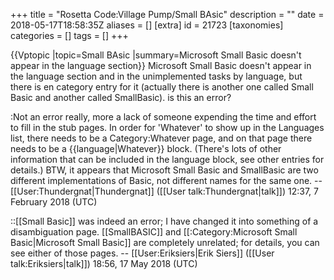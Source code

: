 +++
title = "Rosetta Code:Village Pump/Small BAsic"
description = ""
date = 2018-05-17T18:58:35Z
aliases = []
[extra]
id = 21723
[taxonomies]
categories = []
tags = []
+++

{{Vptopic
|topic=Small BAsic
|summary=Microsoft Small Basic doesn't appear in the language section}}
Microsoft Small Basic doesn't appear in the language section and in the unimplemented tasks by language, but there is en category entry for it (actually there is another one called Small Basic and another called SmallBasic). is this an error?

:Not an error really, more a lack of someone expending the time and effort to fill in the stub pages. In order for 'Whatever' to show up in the Languages list, there needs to be a Category:Whatever page, and on that page there needs to be a <nowiki>{{language|Whatever}}</nowiki> block. (There's lots of other information that can be included in the language block, see other entries for details.) BTW, it appears that Microsoft Small Basic and SmallBasic are two different implementations of Basic, not different names for the same one. --[[User:Thundergnat|Thundergnat]] ([[User talk:Thundergnat|talk]]) 12:37, 7 February 2018 (UTC)

::[[Small Basic]] was indeed an error; I have changed it into something of a disambiguation page. [[SmallBASIC]] and [[:Category:Microsoft Small Basic|Microsoft Small Basic]] are completely unrelated; for details, you can see either of those pages. -- [[User:Eriksiers|Erik Siers]] ([[User talk:Eriksiers|talk]]) 18:56, 17 May 2018 (UTC)
